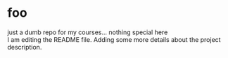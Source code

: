 # foo
just a dumb repo for my courses... nothing special here<br>
I am editing the README file. Adding some more details about the project description.
